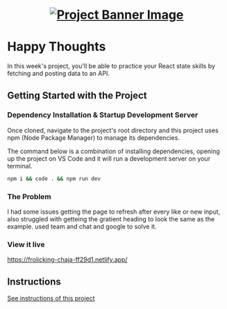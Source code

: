 <h1 align="center">
  <a href="">
    <img src="/src/assets/happy-thoughts.svg" alt="Project Banner Image">
  </a>
</h1>

# Happy Thoughts

In this week's project, you'll be able to practice your React state skills by fetching and posting data to an API.

## Getting Started with the Project

### Dependency Installation & Startup Development Server

Once cloned, navigate to the project's root directory and this project uses npm (Node Package Manager) to manage its dependencies.

The command below is a combination of installing dependencies, opening up the project on VS Code and it will run a development server on your terminal.

```bash
npm i && code . && npm run dev
```

### The Problem

I had some issues getting the page to refresh after every like or new input, also struggled with getteing the gratient heading to look the same as the example. used team and chat and google to solve it.

### View it live

https://frolicking-chaja-ff29d1.netlify.app/

## Instructions

<a href="instructions.md">
   See instructions of this project
  </a>
